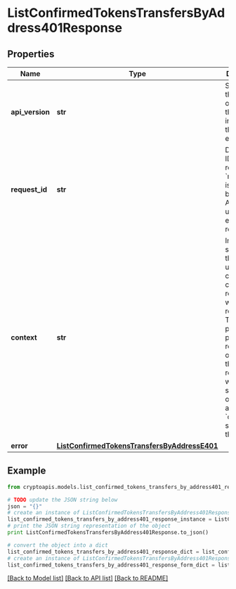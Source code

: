 # ListConfirmedTokensTransfersByAddress401Response


## Properties
Name | Type | Description | Notes
------------ | ------------- | ------------- | -------------
**api_version** | **str** | Specifies the version of the API that incorporates this endpoint. | 
**request_id** | **str** | Defines the ID of the request. The &#x60;requestId&#x60; is generated by Crypto APIs and it&#39;s unique for every request. | 
**context** | **str** | In batch situations the user can use the context to correlate responses with requests. This property is present regardless of whether the response was successful or returned as an error. &#x60;context&#x60; is specified by the user. | [optional] 
**error** | [**ListConfirmedTokensTransfersByAddressE401**](ListConfirmedTokensTransfersByAddressE401.md) |  | 

## Example

```python
from cryptoapis.models.list_confirmed_tokens_transfers_by_address401_response import ListConfirmedTokensTransfersByAddress401Response

# TODO update the JSON string below
json = "{}"
# create an instance of ListConfirmedTokensTransfersByAddress401Response from a JSON string
list_confirmed_tokens_transfers_by_address401_response_instance = ListConfirmedTokensTransfersByAddress401Response.from_json(json)
# print the JSON string representation of the object
print ListConfirmedTokensTransfersByAddress401Response.to_json()

# convert the object into a dict
list_confirmed_tokens_transfers_by_address401_response_dict = list_confirmed_tokens_transfers_by_address401_response_instance.to_dict()
# create an instance of ListConfirmedTokensTransfersByAddress401Response from a dict
list_confirmed_tokens_transfers_by_address401_response_form_dict = list_confirmed_tokens_transfers_by_address401_response.from_dict(list_confirmed_tokens_transfers_by_address401_response_dict)
```
[[Back to Model list]](../README.md#documentation-for-models) [[Back to API list]](../README.md#documentation-for-api-endpoints) [[Back to README]](../README.md)


